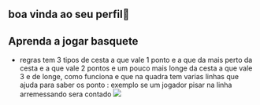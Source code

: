 ## boa vinda ao seu perfil🏀

## Aprenda a jogar basquete 

 - regras 
   tem 3 tipos de cesta a que vale 1 ponto e a que da mais perto da cesta e a que vale 2 pontos e um pouco mais longe da cesta
   a que vale 3 e de longe, como funciona e que  na quadra tem varias linhas que ajuda para saber os ponto : exemplo se um jogador pisar na linha arremessando sera contado 
![](https://media1.tenor.com/m/44q3qGpWUmMAAAAd/boy-playing-basketball-menino-jogando-basquete.gif)
